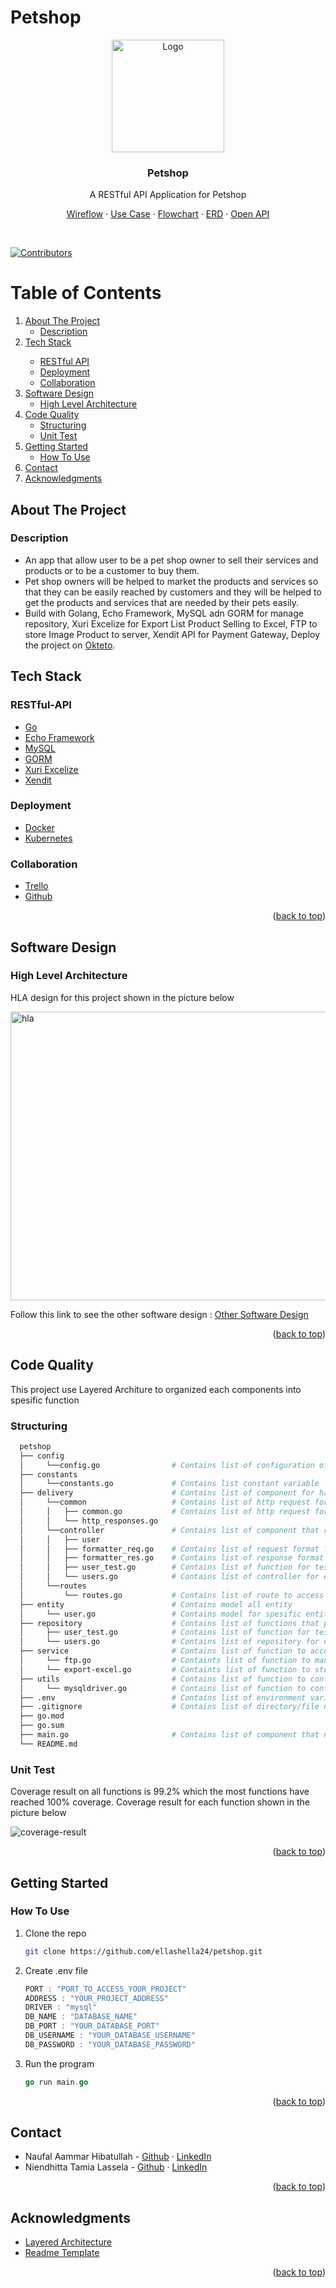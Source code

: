 <div id="top"></div>

# Petshop

<!-- PROJECT LOGO -->
<div align="center">
  <a href="https://github.com/ellashella24/petshop">
    <img src="images/logo.png" alt="Logo" width="180" height="180">
  </a>

  <h3 align="center">Petshop</h3>


  <p align="center">
    A RESTful API Application for Petshop
    <br />
    <div id = "other-software-design"></div>
    <a href="https://whimsical.com/petshop-RtwdxfQTB8e72AY681qRBj">Wireflow</a>
    ·
    <a href="https://lucid.app/lucidchart/7a103c4c-9aac-44e1-896f-b9bca4a8dc34/edit?invitationId=inv_c1d4dfe4-840d-4ce2-80fb-18845710d049">Use Case</a>
    ·
    <a href="https://lucid.app/lucidchart/8877930f-c2e0-4c85-b233-7c93dd82a306/edit?invitationId=inv_bccb8e74-b801-4419-ba8a-cc078d80f84a">Flowchart</a>
    ·
    <a href="https://lucid.app/lucidchart/1e35b3e5-1de0-40a7-ba26-db0e85763fda/edit?invitationId=inv_5eb6ec4e-9b6f-4db6-bb62-e18e2e922d95">ERD</a>
    ·
    <a href="https://app.swaggerhub.com/apis-docs/ellashella24/petshop/1.0.0">Open API</a>
  </p>
</div>
<br />

[![Contributors](https://img.shields.io/github/contributors/ellashella24/petshop.svg?style=for-the-badge)](https://github.com/ellashella24/petshop/graphs/contributors)

<!-- TABLE OF CONTENTS -->
# Table of Contents
<ol>
    <li>
      <a href="#about-the-project">About The Project</a>
      <ul>
        <li><a href="#description">Description</a></li>
      </ul>
    </li>
    <li>
      <a href="#tech-stack">Tech Stack</a></li>
      <ul>
        <li><a href="#restful-api">RESTful API</a></li>
        <li><a href="#deployment">Deployment</a></li>
        <li><a href="#collaboration">Collaboration</a></li>
      </ul>
    </li>
    <li>
      <a href="#software-design">Software Design</a>
      <ul>
        <li><a href="#high-level-architecture">High Level Architecture</a></li>
      </ul>
    </li>
    <li>
      <a href="#code-quality">Code Quality</a>
      <ul>
        <li><a href="#structuring">Structuring</a></li>
        <li><a href="#unit-test">Unit Test</a></li>
      </ul>
    </li>
    <li>
      <a href="#getting-started">Getting Started</a>
      <ul>
        <li><a href="#how-to-use">How To Use</a></li>
      </ul>
    </li>
    <li><a href="#contact">Contact</a></li>
    <li><a href="#acknowledgments">Acknowledgments</a></li>
  </ol> 

<!-- ABOUT THE PROJECT -->
## About The Project
### Description
- An app that allow user to be a pet shop owner to sell their services and products or to be a customer to buy them. 
- Pet shop owners will be helped to market the products and services so that they can be easily reached by customers and they will be helped to get the products and services that are needed by their pets easily.
- Build with Golang, Echo Framework, MySQL adn GORM for manage repository, Xuri Excelize for Export List Product Selling to Excel, FTP to store Image Product to server, Xendit API for Payment Gateway, Deploy the project on [Okteto](https://ellashella24.cloud.okteto.net).

## Tech Stack
### RESTful-API
- [Go](https://go.dev/)
- [Echo Framework](https://echo.labstack.com/)
- [MySQL](https://www.mysql.com/)
- [GORM](https://gorm.io/index.html)
- [Xuri Excelize](https://xuri.me/excelize/)
- [Xendit](https://www.xendit.co/id/?utm_source=google&utm_medium=cpc&utm_campaign=BKWS-Exact-ID-ID&utm_content=payment-gateway&utm_term=xendit)

### Deployment
- [Docker](https://www.docker.com/)
- [Kubernetes](https://kubernetes.io/)

### Collaboration 
- [Trello](https://trello.com/)
- [Github](https://github.com/)


<p align="right">(<a href="#top">back to top</a>)</p>

## Software Design
### High Level Architecture

HLA design for this project shown in the picture below

<img src="images/HLA-rev-2.jpeg" alt="hla" width="800" height="462" >

Follow this link to see the other software design : <a href="#other-software-design">Other Software Design</a>

<p align="right">(<a href="#top">back to top</a>)</p>


## Code Quality
This project use Layered Architure to organized each components into spesific function  

### Structuring
  ```sh
    petshop
    ├── config                        
    │     └──config.go                # Contains list of configuration of the project
    ├── constants                     
    │     └──constants.go             # Contains list constant variable
    ├── delivery                      # Contains list of component for handle request dan response
    │     └──common                   # Contains list of http request format based on the result from controller 
    │     │   ├── common.go           # Contains list of http request format
    │     │   └── http_responses.go   
    │     └──controller               # Contains list of component that receive the request and return a response
    │     │   ├── user
    │     │   ├── formatter_req.go    # Contains list of request format for each function on the controller
    │     │   ├── formatter_res.go    # Contains list of response format for each function on the controller
    │     │   ├── user_test.go        # Contains list of function for test each function on the controller
    │     │   └── users.go            # Contains list of controller for each entity    
    │     └──routes  
    │         └── routes.go           # Contains list of route to access each function on controller  
    ├── entity                        # Contains model all entity
    │     └── user.go                 # Contains model for spesific entity
    ├── repository                    # Contains list of functions that process the request and stores it in database
    │     ├── user_test.go            # Contains list of function for test each function on the repository
    │     └── users.go                # Contains list of repository for each entity
    ├── service                       # Contains list of function to access other components outside the project
    │     └── ftp.go                  # Containts list of function to manage files upload to the ftp
    │     └── export-excel.go         # Containts list of function to stores response data into the excel files
    ├── utils                         # Contains list of function to config each type of database
    │     └── mysqldriver.go          # Contains list of function to config MySQL type database
    ├── .env                          # Contains list of environment variable to run the project 
    ├── .gitignore                    # Contains list of directory/file name that will igonored when push project
    ├── go.mod                  
    ├── go.sum                  
    ├── main.go                       # Contains list of component that need to be executed first to run the app
    └── README.md    
  ```

### Unit Test
Coverage result on all functions is 99.2% which the most functions have reached 100% coverage. Coverage result for each function shown in the picture below

<img src="images/coverage-result-ver-2.jpg" alt="coverage-result">

<p align="right">(<a href="#top">back to top</a>)</p>

<!-- GETTING STARTED -->
## Getting Started

### How To Use

1. Clone the repo
   ```sh
   git clone https://github.com/ellashella24/petshop.git
   ```

2. Create .env file
    ```go
    PORT : "PORT_TO_ACCESS_YOUR_PROJECT"
    ADDRESS : "YOUR_PROJECT_ADDRESS"
    DRIVER : "mysql"
    DB_NAME : "DATABASE_NAME"
    DB_PORT : "YOUR_DATABASE_PORT"
    DB_USERNAME : "YOUR_DATABASE_USERNAME"
    DB_PASSWORD : "YOUR_DATABASE_PASSWORD"
    ```

3. Run the program
    ```go
    go run main.go
    ```

<p align="right">(<a href="#top">back to top</a>)</p>

<!-- CONTACT -->
## Contact
* Naufal Aammar Hibatullah - [Github](https://github.com/nflhibatullah) · [LinkedIn](https://www.linkedin.com/in/naufal-hibatullah-441a58222/)
* Niendhitta Tamia Lassela - [Github](https://github.com/ellashella24) · [LinkedIn](https://www.linkedin.com/in/ntlassela/)

<p align="right">(<a href="#top">back to top</a>)</p>

<!-- ACKNOWLEDGMENTS -->
## Acknowledgments

* [Layered Architecture](https://medium.com/swlh/developing-a-web-application-in-go-using-the-layered-architecture-8fc13209c808)
* [Readme Template](https://github.com/othneildrew/Best-README-Template)

<p align="right">(<a href="#top">back to top</a>)</p>
